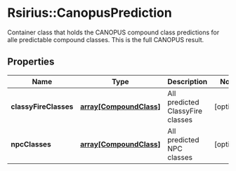 # Rsirius::CanopusPrediction

Container class that holds the CANOPUS compound class predictions for alle predictable compound classes.  This is the full CANOPUS result.

## Properties
Name | Type | Description | Notes
------------ | ------------- | ------------- | -------------
**classyFireClasses** | [**array[CompoundClass]**](CompoundClass.md) | All predicted ClassyFire classes | [optional] 
**npcClasses** | [**array[CompoundClass]**](CompoundClass.md) | All predicted NPC classes | [optional] 


